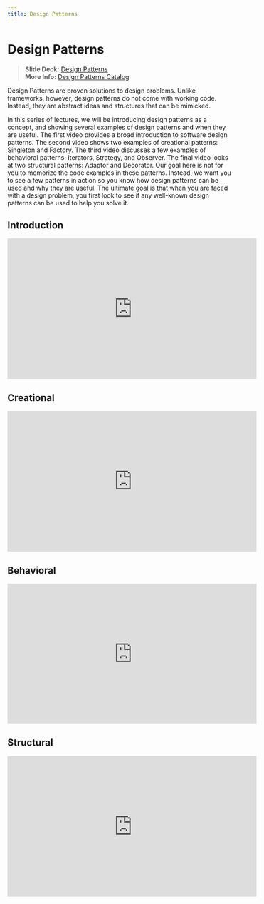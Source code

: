```yaml
---
title: Design Patterns
---
```


# Design Patterns

> __Slide Deck:__ [Design Patterns](https://docs.google.com/presentation/d/1_cHsVxdNC7b-65PqrntrtzgSnRl4ff7HLKFqzc6RfDQ/edit?usp=sharing)      
> __More Info:__ [Design Patterns Catalog](https://refactoring.guru/design-patterns/catalog)

Design Patterns are proven solutions to design problems. Unlike frameworks, however, design patterns do not come with working code. Instead, they are abstract ideas and structures that can be mimicked.

In this series of lectures, we will be introducing design patterns as a concept, and showing several examples of design patterns and when they are useful. The first video provides a broad introduction to software design patterns. The second video shows two examples of creational patterns: Singleton and Factory. The third video discusses a few examples of behavioral patterns: Iterators, Strategy, and Observer. The final video looks at two structural patterns: Adaptor and Decorator. Our goal here is not for you to memorize the code examples in these patterns. Instead, we want you to see a few patterns in action so you know how design patterns can be used and why they are useful. The ultimate goal is that when you are faced with a design problem, you first look to see if any well-known design patterns can be used to help you solve it.

## Introduction

<iframe width="560" height="315" src="https://www.youtube.com/embed/zO2p0lXTeKA" frameborder="0" allow="accelerometer; autoplay; encrypted-media; gyroscope; picture-in-picture" allowfullscreen></iframe>


## Creational

<iframe width="560" height="315" src="https://www.youtube.com/embed/fUi0cgOeqeU" frameborder="0" allow="accelerometer; autoplay; encrypted-media; gyroscope; picture-in-picture" allowfullscreen></iframe>

## Behavioral

<iframe width="560" height="315" src="https://www.youtube.com/embed/n6mpIOQc42w" frameborder="0" allow="accelerometer; autoplay; encrypted-media; gyroscope; picture-in-picture" allowfullscreen></iframe>

## Structural

<iframe width="560" height="315" src="https://www.youtube.com/embed/c0cVSMCGM9o" frameborder="0" allow="accelerometer; autoplay; encrypted-media; gyroscope; picture-in-picture" allowfullscreen></iframe>
